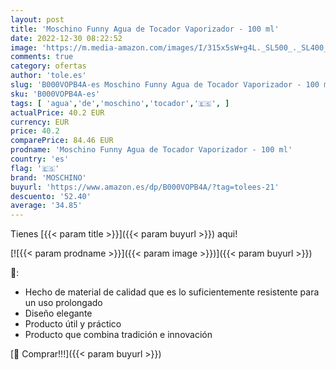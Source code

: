 ```yaml
---
layout: post
title: 'Moschino Funny Agua de Tocador Vaporizador - 100 ml'
date: 2022-12-30 08:22:52
image: 'https://m.media-amazon.com/images/I/315x5sW+g4L._SL500_._SL400_.jpg'
comments: true
category: ofertas
author: 'tole.es'
slug: 'B000VOPB4A-es Moschino Funny Agua de Tocador Vaporizador - 100 ml'
sku: 'B000VOPB4A-es'
tags: [ 'agua','de','moschino','tocador','🇪🇸', ]
actualPrice: 40.2 EUR
currency: EUR
price: 40.2
comparePrice: 84.46 EUR
prodname: 'Moschino Funny Agua de Tocador Vaporizador - 100 ml'
country: 'es'
flag: '🇪🇸'
brand: 'MOSCHINO'
buyurl: 'https://www.amazon.es/dp/B000VOPB4A/?tag=tolees-21'
descuento: '52.40'
average: '34.85'
---
```


Tienes [{{< param title >}}]({{< param buyurl >}}) aqui!

[![{{< param prodname >}}]({{< param image >}})]({{< param buyurl >}})

🔎:

- Hecho de material de calidad que es lo suficientemente resistente para un uso prolongado
- Diseño elegante
- Producto útil y práctico
- Producto que combina tradición e innovación

[🛒 Comprar!!!]({{< param buyurl >}})
